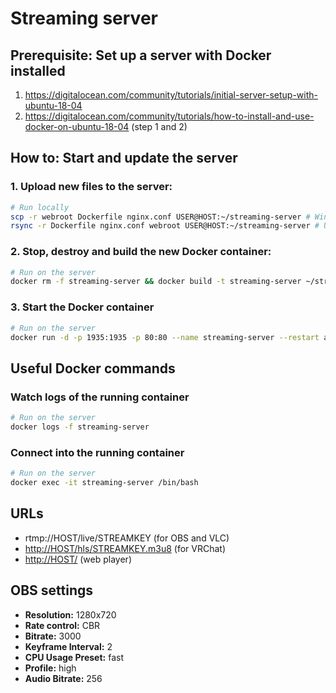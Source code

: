 # Streaming server

## Prerequisite: Set up a server with Docker installed

1. <https://digitalocean.com/community/tutorials/initial-server-setup-with-ubuntu-18-04>
2. <https://digitalocean.com/community/tutorials/how-to-install-and-use-docker-on-ubuntu-18-04> (step 1 and 2)


## How to: Start and update the server

### 1. Upload new files to the server:

```sh
# Run locally
scp -r webroot Dockerfile nginx.conf USER@HOST:~/streaming-server # Windows
rsync -r Dockerfile nginx.conf webroot USER@HOST:~/streaming-server # Unix (macOS, Linux)
```

### 2. Stop, destroy and build the new Docker container:

```sh
# Run on the server
docker rm -f streaming-server && docker build -t streaming-server ~/streaming-server
```

### 3. Start the Docker container

```sh
# Run on the server
docker run -d -p 1935:1935 -p 80:80 --name streaming-server --restart always streaming-server
```


## Useful Docker commands

### Watch logs of the running container

```sh
# Run on the server
docker logs -f streaming-server
```

### Connect into the running container

```sh
# Run on the server
docker exec -it streaming-server /bin/bash
```


## URLs

* rtmp://HOST/live/STREAMKEY (for OBS and VLC)
* <http://HOST/hls/STREAMKEY.m3u8> (for VRChat)
* <http://HOST/> (web player)


## OBS settings

* **Resolution:** 1280x720
* **Rate control:** CBR
* **Bitrate:** 3000
* **Keyframe Interval:** 2
* **CPU Usage Preset:** fast
* **Profile:** high
* **Audio Bitrate:** 256

